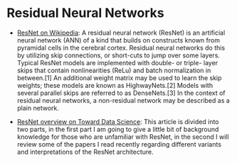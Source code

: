 # Residual Neural Networks

- [ResNet on Wikipedia](https://en.wikipedia.org/wiki/Residual_neural_network): A residual neural network (ResNet) is an artificial neural network (ANN) of a kind that builds on constructs known from pyramidal cells in the cerebral cortex. Residual neural networks do this by utilizing skip connections, or short-cuts to jump over some layers. Typical ResNet models are implemented with double- or triple- layer skips that contain nonlinearities (ReLu) and batch normalization in between.[1] An additional weight matrix may be used to learn the skip weights; these models are known as HighwayNets.[2] Models with several parallel skips are referred to as DenseNets.[3] In the context of residual neural networks, a non-residual network may be described as a plain network.



- [ResNet overview on Toward Data Science](https://towardsdatascience.com/an-overview-of-resnet-and-its-variants-5281e2f56035):
This article is divided into two parts, in the first part I am going to give a little bit of background knowledge for those who are unfamiliar with ResNet, in the second I will review some of the papers I read recently regarding different variants and interpretations of the ResNet architecture.
